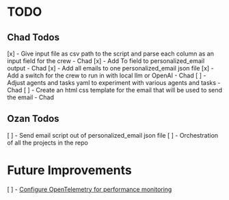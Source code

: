 # TODO

## Chad Todos
[x] - Give input file as csv path to the script and parse each column as an input field for the crew - Chad
[x] - Add To field to personalized_email output - Chad
[x] - Add all emails to one personalized_email json file
[x] - Add a switch for the crew to run in with local llm or OpenAI - Chad
[ ] - Adjust agents and tasks yaml to experiment with various agents and tasks - Chad
[ ] - Create an html css template for the email that will be used to send the email - Chad


## Ozan Todos
[ ] - Send email script out of personalized_email json file
[ ] - Orchestration of all the projects in the repo


# Future Improvements
[ ] - [Configure OpenTelemetry for performance monitoring](https://docs.crewai.com/how-to/openlit-observability)
